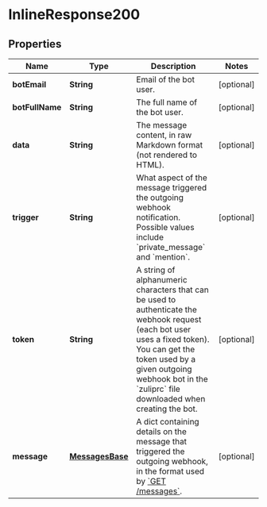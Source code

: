 

# InlineResponse200

## Properties

Name | Type | Description | Notes
------------ | ------------- | ------------- | -------------
**botEmail** | **String** | Email of the bot user.  |  [optional]
**botFullName** | **String** | The full name of the bot user.  |  [optional]
**data** | **String** | The message content, in raw Markdown format (not rendered to HTML).  |  [optional]
**trigger** | **String** | What aspect of the message triggered the outgoing webhook notification. Possible values include &#x60;private_message&#x60; and &#x60;mention&#x60;.  |  [optional]
**token** | **String** | A string of alphanumeric characters that can be used to authenticate the webhook request (each bot user uses a fixed token). You can get the token used by a given outgoing webhook bot in the &#x60;zuliprc&#x60; file downloaded when creating the bot.  |  [optional]
**message** | [**MessagesBase**](MessagesBase.md) | A dict containing details on the message that triggered the outgoing webhook, in the format used by [&#x60;GET /messages&#x60;](/api/get-messages).  |  [optional]




